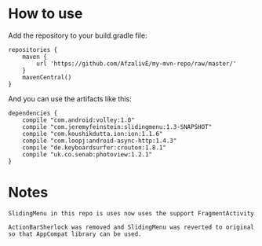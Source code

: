 How to use
==========

Add the repository to your build.gradle file:

    repositories {
        maven {
            url 'https://github.com/AfzalivE/my-mvn-repo/raw/master/'
        }
        mavenCentral()
    }

And you can use the artifacts like this:

    dependencies {
        compile "com.android:volley:1.0"
        compile "com.jeremyfeinstein:slidingmenu:1.3-SNAPSHOT"
        compile "com.koushikdutta.ion:ion:1.1.6"
        compile "com.loopj:android-async-http:1.4.3"
        compile "de.keyboardsurfer:crouton:1.8.1"
        compile "uk.co.senab:photoview:1.2.1"
    }

Notes
======
    SlidingMenu in this repo is uses now uses the support FragmentActivity

    ActionBarSherlock was removed and SlidingMenu was reverted to original so that AppCompat library can be used.

